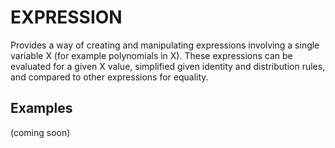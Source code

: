 # EXPRESSION

Provides a way of creating and manipulating expressions involving a single variable X (for example polynomials in X). These expressions can be evaluated for a given X value, simplified given identity and distribution rules, and compared to other expressions for equality.

## Examples

(coming soon)
